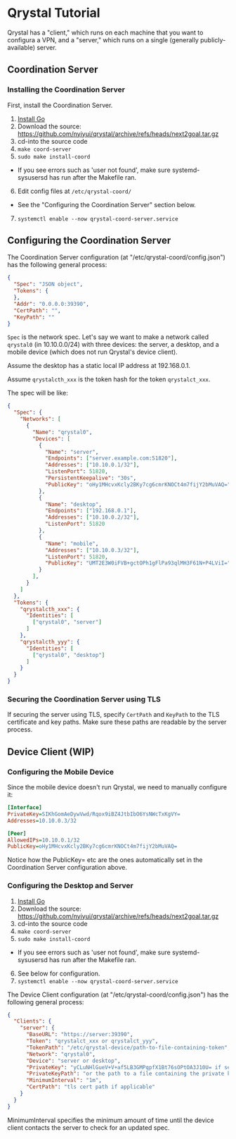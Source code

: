 # Qrystal Tutorial

Qrystal has a "client," which runs on each machine that you want to configura a VPN, and a "server," which runs on a single (generally publicly-available) server.

## Coordination Server

### Installing the Coordination Server

First, install the Coordination Server.

1. [Install Go](https://go.dev/dl)
2. Download the source: https://github.com/nyiyui/qrystal/archive/refs/heads/next2goal.tar.gz
3. cd-into the source code
4. `make coord-server`
5. `sudo make install-coord`
  - If you see errors such as 'user not found', make sure systemd-sysusersd has run after the Makefile ran.
6. Edit config files at `/etc/qrystal-coord/`
  - See the "Configuring the Coordination Server" section below.
7. `systemctl enable --now qrystal-coord-server.service`

## Configuring the Coordination Server

The Coordination Server configuration (at "/etc/qrystal-coord/config.json") has the following general process:

```json
{
  "Spec": "JSON object",
  "Tokens": {
  },
  "Addr": "0.0.0.0:39390",
  "CertPath": "",
  "KeyPath": ""
}
```

`Spec` is the network spec. Let's say we want to make a network called `qrystal0` (in 10.10.0.0/24) with three devices: the server, a desktop, and a mobile device (which does not run Qrystal's device client).

Assume the desktop has a static local IP address at 192.168.0.1.

Assume `qrystalcth_xxx` is the token hash for the token `qrystalct_xxx`.

The spec will be like:
```json
{
  "Spec": {
    "Networks": [
      {
        "Name": "qrystal0",
        "Devices": [
          {
            "Name": "server",
            "Endpoints": ["server.example.com:51820"],
            "Addresses": ["10.10.0.1/32"],
            "ListenPort": 51820,
            "PersistentKeepalive": "30s",
            "PublicKey": "oHy1MHcvxKcly2BKy7cg6cmrKNOCt4m7fijY2bMuVAQ="
          },
          {
            "Name": "desktop",
            "Endpoints": ["192.168.0.1"],
            "Addresses": ["10.10.0.2/32"],
            "ListenPort": 51820
          },
          {
            "Name": "mobile",
            "Addresses": ["10.10.0.3/32"],
            "ListenPort": 51820,
            "PublicKey": "UMT2E3W0iFVB+gctOPh1gFlPa93qlMH3F61N+P4LViI="
          }
        ],
      }
    ]
  },
  "Tokens": {
    "qrystalcth_xxx": {
      "Identities": [
        ["qrystal0", "server"]
      ]
    },
    "qrystalcth_yyy": {
      "Identities": [
        ["qrystal0", "desktop"]
      ]
    }
  }
}
```

### Securing the Coordination Server using TLS

If securing the server using TLS, specify `CertPath` and `KeyPath` to the TLS certificate and key paths.
Make sure these paths are readable by the server process.

## Device Client (WIP)

### Configuring the Mobile Device

Since the mobile device doesn't run Qrystal, we need to manually configure it:

```ini
[Interface]
PrivateKey=SIKhGomAeDywVwd/Rqox9iBZ4JtbIbO6YsNWcTxKgVY=
Addresses=10.10.0.3/32

[Peer]
AllowedIPs=10.10.0.1/32
PublicKey=oHy1MHcvxKcly2BKy7cg6cmrKNOCt4m7fijY2bMuVAQ=
```

Notice how the PublicKey= etc are the ones automatically set in the Coordination Server configuration above.

### Configuring the Desktop and Server

1. [Install Go](https://go.dev/dl)
2. Download the source: https://github.com/nyiyui/qrystal/archive/refs/heads/next2goal.tar.gz
3. cd-into the source code
4. `make coord-server`
5. `sudo make install-coord`
  - If you see errors such as 'user not found', make sure systemd-sysusersd has run after the Makefile ran.
6. See below for configuration.
7. `systemctl enable --now qrystal-coord-server.service`


The Device Client configuration (at "/etc/qrystal-coord/config.json") has the following general process:

```json
{
  "Clients": {
    "server": {
      "BaseURL": "https://server:39390",
      "Token": "qrystalct_xxx or qrystalct_yyy",
      "TokenPath": "/etc/qrystal-device/path-to-file-containing-token",
      "Network": "qrystal0",
      "Device": "server or desktop",
      "PrivateKey": "yCLuNHlGueV+V+af5LB3GMPqpfX1Bt76sOPtOA3J10U= if server, leave blank (will be automatically generated) if desktop",
      "PrivateKeyPath": "or the path to a file containing the private key",
      "MinimumInterval": "1m",
      "CertPath": "tls cert path if applicable"
    }
  }
}
```

MinimumInterval specifies the minimum amount of time until the device client contacts the server to check for an updated spec.
